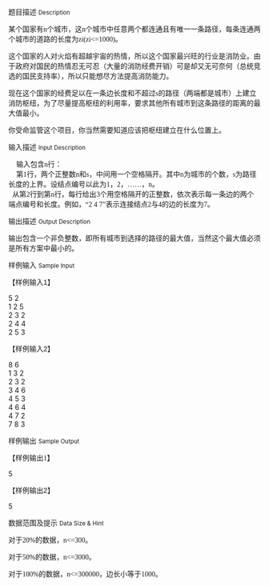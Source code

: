 <div class="panel panel-default">
<div class="area-title">
<span>
题目描述
<small>Description</small>
</span></div>
<div class="panel-body">

<p>某个国家有<span style="font-family: 'Times New Roman';">n</span><span style="">个城市，这</span><span style="font-family: 'Times New Roman';">n</span><span style="">个城市中任意两个都连通且有唯一一条路径，每条连通两个城市的道路的长度为</span><span style="font-family: 'Times New Roman';">zi(zi&lt;=1000)</span><span style="">。</span></p>
<p>这个国家的人对火焰有超越宇宙的热情，所以这个国家最兴旺的行业是消防业。由于政府对国民的热情忍无可忍（大量的消防经费开销）可是却又无可奈何（总统竞选的国民支持率），所以只能想尽方法提高消防能力。</p>
<p>现在这个国家的经费足以在一条边长度和不超过<span style="font-family: 'Times New Roman';">s</span><span style="">的路径（两端都是城市）上建立消防枢纽，为了尽量提高枢纽的利用率，要求其他所有城市到这条路径的距离的最大值最小。</span></p>
<p>你受命监管这个项目，你当然需要知道应该把枢纽建立在什么位置上。</p>

</div>
</div>

<div class="panel panel-default">
<div class="area-title">
<span>
输入描述
<small>Input Description</small>
</span></div>
<div class="panel-body">
<p>    输入包含<span style="font-family: 'Times New Roman';">n</span><span style="">行：</span><br>    第<span style="font-family: 'Times New Roman';">1</span><span style="">行，两个正整数</span><span style="font-family: 'Times New Roman';">n</span><span style="">和</span><span style="font-family: 'Times New Roman';">s</span><span style="">，中间用一个空格隔开。其中</span><span style="font-family: 'Times New Roman';">n</span><span style="">为城市的个数，</span><span style="font-family: 'Times New Roman';">s</span><span style="">为路径长度的上界。设结点编号以此为</span><span style="font-family: 'Times New Roman';">1</span><span style="">，</span><span style="font-family: 'Times New Roman';">2</span><span style="">，</span><span style="font-family: 'Times New Roman';">……</span><span style="">，</span><span style="font-family: 'Times New Roman';">n</span><span style="">。</span><br>  <span style="">从第</span><span style="font-family: 'Times New Roman';">2</span><span style="">行到第</span><span style="font-family: 'Times New Roman';">n</span><span style="">行，每行给出</span><span style="font-family: 'Times New Roman';">3</span><span style="">个用空格隔开的正整数，依次表示每一条边的两个端点编号和长度。例如，</span><span style="font-family: 'Times New Roman';">“2 4 7”</span><span style="">表示连接结点</span><span style="font-family: 'Times New Roman';">2</span><span style="">与</span><span style="font-family: 'Times New Roman';">4</span><span style="">的边的长度为</span><span style="font-family: 'Times New Roman';">7</span><span style="">。</span></p>

</div>
</div>
<div  class="panel panel-default">
<div class="area-title">
<span>
输出描述
<small>Output Description</small>
</span></div>
<div class="panel-body">

<p class="p15">输出包含一个非负整数，即所有城市到选择的路径的最大值，当然这个最大值必须是所有方案中最小的。</p>

</div>
</div>


<div class="panel panel-default">
<div class="area-title">
<span>
样例输入
<small>Sample Input</small>
</span></div>
<div class="panel-body">
<p>【样例输入<span style="font-family: Arial;">1</span><span style="">】</span></p>
<p>5 2<br>1 2 5<br>2 3 2<br>2 4 4<br>2 5 3 </p>
<p>【样例输入<span style="font-family: Arial;">2</span><span style="">】</span></p>
<p>8 6<br>1 3 2<br>2 3 2 <br>3 4 6<br>4 5 3<br>4 6 4<br>4 7 2<br>7 8 3  </p>

</div>
</div>

<div class="panel panel-default">
<div class="area-title">
<span>
样例输出
<small>Sample Output</small>
</span></div>
<div class="panel-body">
<p>【样例输出<span style="font-family: 'Times New Roman';">1</span><span style="">】</span></p>
<p>5</p>
<p>【样例输出<span style="font-family: Arial;">2</span><span style="">】</span></p>
<p>5</p>

</div>
</div>

<div class="panel panel-default">
<div class="area-title">
<span>
数据范围及提示
<small>Data Size & Hint</small>
</span></div>
<div class="panel-body">
<p>对于<span style="font-family: 'Times New Roman';">20%</span><span style="">的数据，</span><span style="font-family: 'Times New Roman';">n&lt;=300</span><span style="">。</span></p>
<p>对于<span style="font-family: 'Times New Roman';">50%</span><span style="">的数据，</span><span style="font-family: 'Times New Roman';">n&lt;=3000</span><span style="">。</span></p>
<p>对于<span style="font-family: 'Times New Roman';">100%</span><span style="">的数据，</span><span style="font-family: 'Times New Roman';">n&lt;=300000</span><span style="">，边长小等于</span><span style="font-family: 'Times New Roman';">1000</span><span style="">。 </span></p>
</div>
</div>
